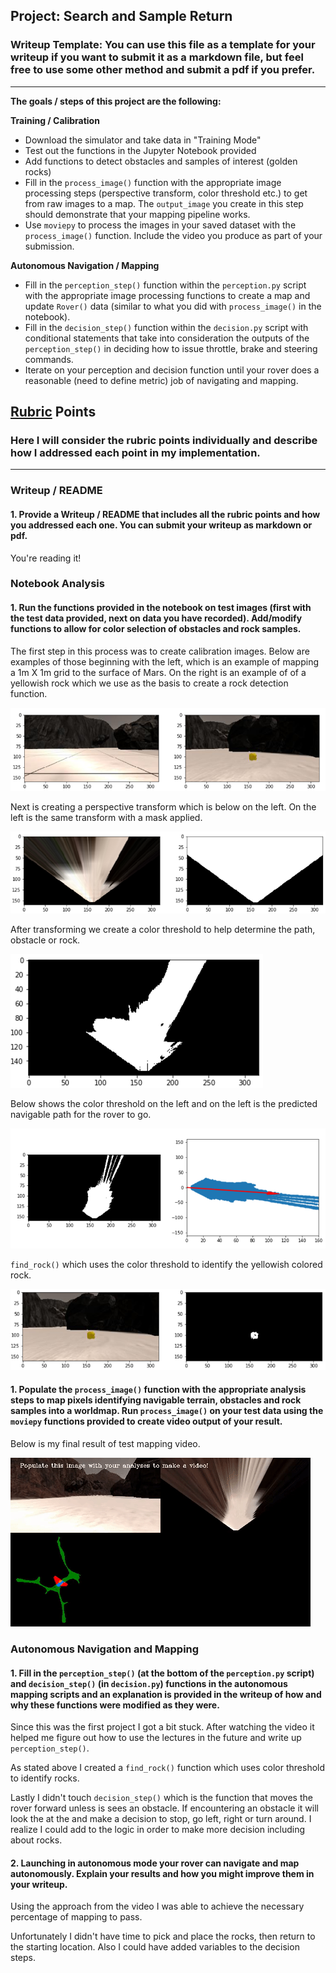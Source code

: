 ## Project: Search and Sample Return
### Writeup Template: You can use this file as a template for your writeup if you want to submit it as a markdown file, but feel free to use some other method and submit a pdf if you prefer.

---


**The goals / steps of this project are the following:**  

**Training / Calibration**  

* Download the simulator and take data in "Training Mode"
* Test out the functions in the Jupyter Notebook provided
* Add functions to detect obstacles and samples of interest (golden rocks)
* Fill in the `process_image()` function with the appropriate image processing steps (perspective transform, color threshold etc.) to get from raw images to a map.  The `output_image` you create in this step should demonstrate that your mapping pipeline works.
* Use `moviepy` to process the images in your saved dataset with the `process_image()` function.  Include the video you produce as part of your submission.

**Autonomous Navigation / Mapping**

* Fill in the `perception_step()` function within the `perception.py` script with the appropriate image processing functions to create a map and update `Rover()` data (similar to what you did with `process_image()` in the notebook).
* Fill in the `decision_step()` function within the `decision.py` script with conditional statements that take into consideration the outputs of the `perception_step()` in deciding how to issue throttle, brake and steering commands.
* Iterate on your perception and decision function until your rover does a reasonable (need to define metric) job of navigating and mapping.  

[//]: # (Image References)

[image1]: ./misc/rover_image.jpg
[image2]: ./calibration_images/example_grid1.jpg
[image3]: ./calibration_images/example_rock1.jpg
[calibration_data]: ./output/docs/calibration_data.png
[perspective_transform]: ./output/docs/perspective_transform.png
[color_threshold]: ./output/docs/color_threshold.png
[threshold_arrow]: ./output/docs/threshold_arrow.png
[find_rock]: ./output/docs/find_rock.png
[result]: ./output/docs/test_mapping.gif

## [Rubric](https://review.udacity.com/#!/rubrics/916/view) Points
### Here I will consider the rubric points individually and describe how I addressed each point in my implementation.  

---
### Writeup / README

#### 1. Provide a Writeup / README that includes all the rubric points and how you addressed each one.  You can submit your writeup as markdown or pdf.  

You're reading it!

### Notebook Analysis
#### 1. Run the functions provided in the notebook on test images (first with the test data provided, next on data you have recorded). Add/modify functions to allow for color selection of obstacles and rock samples.
The first step in this process was to create calibration images. Below are examples of those beginning with the left, which is an example of mapping a 1m X 1m grid to the surface of Mars. On the right is an example of of a yellowish rock which we use as the basis to create a rock detection function.

![Calibration Data][calibration_data]

Next is creating a perspective transform which is below on the left. On the left is the same transform with a mask applied.

![Perspective Transform & Inverted][perspective_transform]

After transforming we create a color threshold to help determine the path, obstacle or rock.

![Color Threshold][color_threshold]

Below shows the color threshold on the left and on the left is the predicted navigable path for the rover to go.

![Navigatable Path][threshold_arrow]

`find_rock()` which uses the color threshold to identify the yellowish colored rock.

![Find Rock][find_rock]


#### 1. Populate the `process_image()` function with the appropriate analysis steps to map pixels identifying navigable terrain, obstacles and rock samples into a worldmap.  Run `process_image()` on your test data using the `moviepy` functions provided to create video output of your result.
Below is my final result of test mapping video.

![Mapping Result][result]
### Autonomous Navigation and Mapping

#### 1. Fill in the `perception_step()` (at the bottom of the `perception.py` script) and `decision_step()` (in `decision.py`) functions in the autonomous mapping scripts and an explanation is provided in the writeup of how and why these functions were modified as they were.

Since this was the first project I got a bit stuck. After watching the video it helped me figure out how to use the lectures in the future and write up `perception_step()`.

As stated above I created a `find_rock()` function which uses color threshold to identify rocks.

Lastly I didn't touch `decision_step()` which is the function that moves the rover forward unless is sees an obstacle. If encountering an obstacle it will look the at the and make a decision to stop, go left, right or turn around. I realize I could add to the logic in order to make more decision including about rocks. 


#### 2. Launching in autonomous mode your rover can navigate and map autonomously.  Explain your results and how you might improve them in your writeup.  

Using the approach from the video I was able to achieve the necessary percentage of mapping to pass.

Unfortunately I didn't have time to pick and place the rocks, then return to the starting location. Also I could have added variables to the decision steps.
